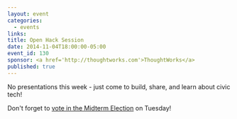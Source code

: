 ```yaml
---
layout: event
categories: 
  - events
links:
title: Open Hack Session
date: 2014-11-04T18:00:00-05:00
event_id: 130
sponsor: <a href='http://thoughtworks.com'>ThoughtWorks</a>
published: true
---
```


No presentations this week - just come to build, share, and learn about civic tech!

Don't forget to [vote in the Midterm Election](http://www.chicagoelections.com/en/your-voter-information.html) on Tuesday!